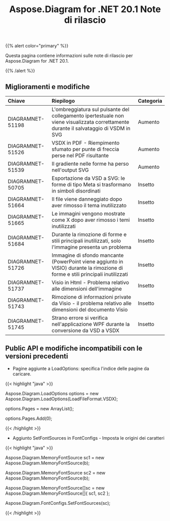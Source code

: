 ﻿---
title: Aspose.Diagram for .NET 20.1 Note di rilascio
type: docs
weight: 70
url: /it/net/aspose-diagram-for-net-20-1-release-notes/
---
{{% alert color="primary" %}} 

Questa pagina contiene informazioni sulle note di rilascio per Aspose.Diagram for .NET 20.1.

{{% /alert %}} 
## **Miglioramenti e modifiche**

|**Chiave**|**Riepilogo**|**Categoria**|
|:- |:- |:- |
|DIAGRAMNET-51198|L'ombreggiatura sul pulsante del collegamento ipertestuale non viene visualizzata correttamente durante il salvataggio di VSDM in SVG|Aumento|
|DIAGRAMNET-51526|VSDX in PDF - Riempimento sfumato per punte di freccia perse nel PDF risultante|Aumento|
|DIAGRAMNET-51539|Il gradiente nelle forme ha perso nell'output SVG|Aumento|
|DIAGRAMNET-50705|Esportazione da VSD a SVG: le forme di tipo Meta si trasformano in simboli disordinati|Insetto|
|DIAGRAMNET-51664|Il file viene danneggiato dopo aver rimosso il tema inutilizzato|Insetto|
|DIAGRAMNET-51665|Le immagini vengono mostrate come X dopo aver rimosso i temi inutilizzati|Insetto|
|DIAGRAMNET-51684|Durante la rimozione di forme e stili principali inutilizzati, solo l'immagine presenta un problema|Insetto|
|DIAGRAMNET-51726|Immagine di sfondo mancante (PowerPoint viene aggiunto in VISIO) durante la rimozione di forme e stili principali inutilizzati|Insetto|
|DIAGRAMNET-51737|Visio in Html - Problema relativo alle dimensioni dell'immagine|Insetto|
|DIAGRAMNET-51743|Rimozione di informazioni private da Visio - il problema relativo alle dimensioni del documento Visio|Insetto|
|DIAGRAMNET-51745|Strano errore si verifica nell'applicazione WPF durante la conversione da VSD a VSDX|Insetto|

## **Public API e modifiche incompatibili con le versioni precedenti**
- Pagine aggiunte a LoadOptions: specifica l'indice delle pagine da caricare.



{{< highlight "java" >}}

Aspose.Diagram.LoadOptions options = new Aspose.Diagram.LoadOptions(LoadFileFormat.VSDX);

options.Pages = new ArrayList();

options.Pages.Add(0);

{{< /highlight >}}

- Aggiunto SetFontSources in FontConfigs - Imposta le origini dei caratteri

{{< highlight "java" >}}

Aspose.Diagram.MemoryFontSource sc1 = new Aspose.Diagram.MemoryFontSource(b);

Aspose.Diagram.MemoryFontSource sc2 = new Aspose.Diagram.MemoryFontSource(b);

Aspose.Diagram.MemoryFontSource[]sc = new Aspose.Diagram.MemoryFontSource[]{ sc1, sc2 };

Aspose.Diagram.FontConfigs.SetFontSources(sc); 

{{< /highlight >}}
